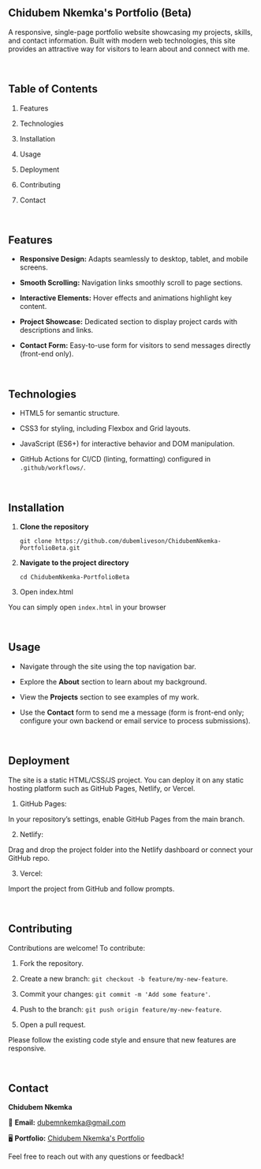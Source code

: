 ## Chidubem Nkemka's Portfolio (Beta)

A responsive, single-page portfolio website showcasing my projects, skills, and contact information. 
Built with modern web technologies, this site provides an attractive way for visitors to learn about and connect with me.

<br>

## Table of Contents

1. Features

2. Technologies

3. Installation

4. Usage

5. Deployment

6. Contributing

7. Contact

<br>

## Features

- **Responsive Design:** Adapts seamlessly to desktop, tablet, and mobile screens.

- **Smooth Scrolling:** Navigation links smoothly scroll to page sections.

- **Interactive Elements:** Hover effects and animations highlight key content.

- **Project Showcase:** Dedicated section to display project cards with descriptions and links.

- **Contact Form:** Easy-to-use form for visitors to send messages directly (front-end only).

<br>

## Technologies

- HTML5 for semantic structure.

- CSS3 for styling, including Flexbox and Grid layouts.

- JavaScript (ES6+) for interactive behavior and DOM manipulation.

- GitHub Actions for CI/CD (linting, formatting) configured in `.github/workflows/`.

<br>

## Installation

1. **Clone the repository**

   ```
   git clone https://github.com/dubemliveson/ChidubemNkemka-PortfolioBeta.git
    ```

2. **Navigate to the project directory**

   ```
   cd ChidubemNkemka-PortfolioBeta
   ```

3. Open index.html

You can simply open `index.html` in your browser

<br>


## Usage

- Navigate through the site using the top navigation bar.

- Explore the **About** section to learn about my background.

- View the **Projects** section to see examples of my work.

- Use the **Contact** form to send me a message (form is front-end only; configure your own backend or email service to process submissions).

<br>

## Deployment

The site is a static HTML/CSS/JS project. You can deploy it on any static hosting platform such as GitHub Pages, Netlify, or Vercel.

1. GitHub Pages:

In your repository’s settings, enable GitHub Pages from the main branch.

2. Netlify:

Drag and drop the project folder into the Netlify dashboard or connect your GitHub repo.

3. Vercel:

Import the project from GitHub and follow prompts.

<br>

## Contributing

Contributions are welcome! To contribute:

1. Fork the repository.

2. Create a new branch: `git checkout -b feature/my-new-feature`.

3. Commit your changes: `git commit -m 'Add some feature'`.

4. Push to the branch: `git push origin feature/my-new-feature`.

5. Open a pull request.

Please follow the existing code style and ensure that new features are responsive.

<br>

## Contact

**Chidubem Nkemka**

📩 **Email:** dubemnkemka@gmail.com

🖥 **Portfolio:** [Chidubem Nkemka's Portfolio](https://dubemliveson.github.io/ChidubemNkemka-PortfolioBeta/)

Feel free to reach out with any questions or feedback!
